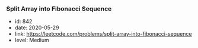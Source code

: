 ### Split Array into Fibonacci Sequence

* id: 842
* date: 2020-05-29
* link: https://leetcode.com/problems/split-array-into-fibonacci-sequence
* level: Medium
